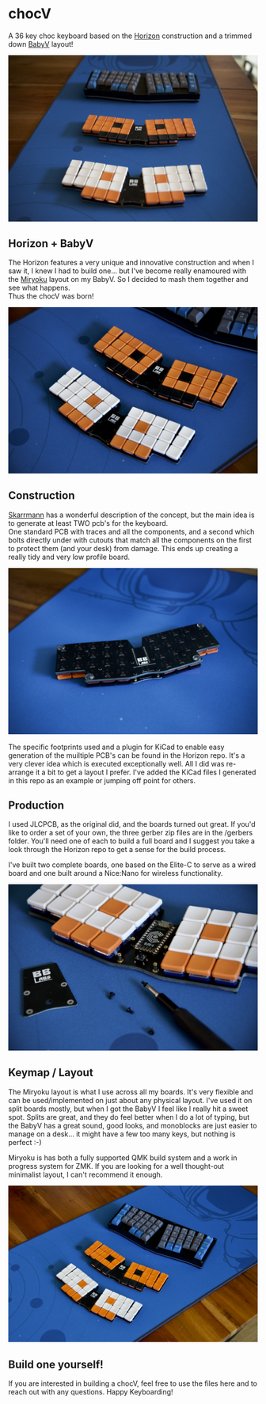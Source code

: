 # chocV

A 36 key choc keyboard based on the [Horizon](https://github.com/skarrmann/horizon) 
construction and a trimmed down [BabyV](https://www.instagram.com/eyeohdesigns/?hl=en) layout!

![chocV Lineage](./images/lineage.jpeg "chocV Lineage")

## Horizon + BabyV

The Horizon features a very unique and innovative construction and when I saw it, I knew 
I had to build one... but I've become really enamoured with the [Miryoku](https://github.com/manna-harbour/miryoku)
layout on my BabyV.  So I decided to mash them together and see what happens.  
Thus the chocV was born!

![chocV Family](./images/family.jpeg "chocV Family")

## Construction

[Skarrmann](https://github.com/skarrmann/horizon) has a wonderful description of 
the concept, but the main idea is to generate at least TWO pcb's for the keyboard.  
One standard PCB with traces and all the components, and a second which bolts directly 
under with cutouts that match all the components on the first to protect them (and your 
desk) from damage.  This ends up creating a really tidy and very low profile board.

![chocV Underside](./images/underside.jpeg "chocV Underside")


The specific footprints used and a plugin for KiCad to enable easy generation of the 
muiltiple PCB's can be found in the Horizon repo.  It's a very clever idea which is executed
exceptionally well.  All I did was re-arrange it a bit to get a layout I prefer.  I've added 
the KiCad files I generated in this repo as an example or jumping off point for others.

## Production

I used JLCPCB, as the original did, and the boards turned out great.  If you'd like to order a set of your own, the three gerber zip files are in the /gerbers folder.  You'll need one of each to
build a full board and I suggest you take a look through the Horizon repo to get a sense for 
the build process. 

I've built two complete boards, one based on the Elite-C to serve as a wired board and one 
built around a Nice:Nano for wireless functionality.  

![chocV MCU](./images/mcu.jpeg "chocV MCU mounting")

## Keymap / Layout

The Miryoku layout is what I use across all my boards.  It's very flexible and can be 
used/implemented on just about any physical layout.  I've used it on split boards mostly, but 
when I got the BabyV I feel like I really hit a sweet spot.  Splits are great, and they do 
feel better when I do a lot of typing, but the BabyV has a great sound, good looks, and 
monoblocks are just easier to manage on a desk... it might have a few too many keys, but 
nothing is perfect :-)

Miryoku is has both a fully supported QMK build system and a work in progress system for ZMK.
If you are looking for a well thought-out minimalist layout, I can't recommend it enough.


![chocV Size Comparison](./images/size_comp.jpeg "chocV Size Comparison")

## Build one yourself!

If you are interested in building a chocV, feel free to use the files here and to reach out with
any questions.  Happy Keyboarding!

